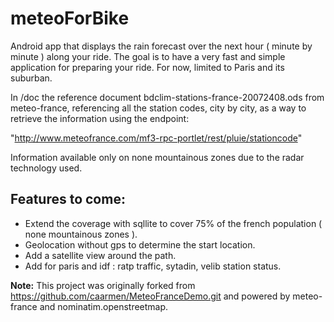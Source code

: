 # meteoForBike
Android app that displays the rain forecast over the next hour ( minute by minute ) along your ride.
The goal is to have a very fast and simple application for preparing your ride.
For now, limited to Paris and its suburban. 

In /doc the reference document bdclim-stations-france-20072408.ods from meteo-france, referencing all the station codes, 
city by city, as a way to retrieve the information using the endpoint:

"http://www.meteofrance.com/mf3-rpc-portlet/rest/pluie/stationcode"

Information available only on none mountainous zones due to the radar technology used.

## Features to come:
- Extend the coverage with sqllite to cover 75% of the french population ( none mountainous zones ).
- Geolocation without gps to determine the start location.
- Add a satellite view around the path. 
- Add for paris and idf : ratp traffic, sytadin, velib station status. 



**Note:** This project was originally forked from https://github.com/caarmen/MeteoFranceDemo.git and powered by meteo-france and nominatim.openstreetmap.
